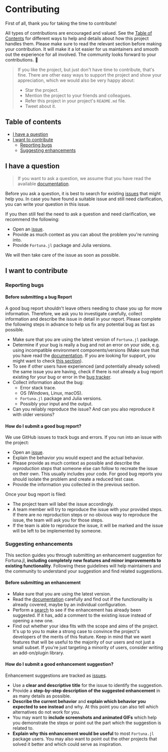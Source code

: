 # Contributing

First of all, thank you for taking the time to contribute!

All types of contributions are encouraged and valued. See the [Table of Contents](#table-of-contents) for different ways to help and details about how this project handles them. Please make sure to read the relevant section before making your contribution. It will make it a lot easier for us maintainers and smooth out the experience for all involved. The community looks forward to your contributions. 🎉

> If you like the project, but just don't have time to contribute, that's fine. There are other easy ways to support the project and show your appreciation, which we would also be very happy about:
> - Star the project.
> - Mention the project to your friends and colleagues.
> - Refer this project in your project's `README.md` file.
> - Tweet about it.

## Table of contents

- [I have a question](#i-have-a-question)
- [I want to contribute](#i-want-to-contribute)
    - [Reporting bugs](#reporting-bugs)
    - [Suggesting enhancements](#suggesting-enhancements)

## I have a question

> If you want to ask a question, we assume that you have read the available [documentation](https://akchurinda.github.io/Fortuna.jl/dev/).

Before you ask a question, it is best to search for existing [issues](https://github.com/AkchurinDA/Fortuna.jl/issues) that might help you. In case you have found a suitable issue and still need clarification, you can write your question in this issue.

If you then still feel the need to ask a question and need clarification, we recommend the following:

- Open an [issue](https://github.com/AkchurinDA/Fortuna.jl/issues/new).
- Provide as much context as you can about the problem you're running into.
- Provide `Fortuna.jl` package and Julia versions.

We will then take care of the issue as soon as possible.

## I want to contribute

### Reporting bugs

#### Before submitting a bug Report

A good bug report shouldn't leave others needing to chase you up for more information. Therefore, we ask you to investigate carefully, collect information and describe the issue in detail in your report. Please complete the following steps in advance to help us fix any potential bug as fast as possible.

- Make sure that you are using the latest version of `Fortuna.jl` package.
- Determine if your bug is really a bug and not an error on your side, e.g. using incompatible environment components/versions (Make sure that you have read the [documentation](https://akchurinda.github.io/Fortuna.jl/dev/). If you are looking for support, you might want to check [this section](#i-have-a-question)).
- To see if other users have experienced (and potentially already solved) the same issue you are having, check if there is not already a bug report existing for your bug or error in the [bug tracker](https://github.com/AkchurinDA/Fortuna.jl/labels/Bug).
- Collect information about the bug:
    - Error stack trace.
    - OS (Windows, Linux, macOS).
    - `Fortuna.jl` package and Julia versions.
    - Possibly your input and the output.
- Can you reliably reproduce the issue? And can you also reproduce it with older versions?

#### How do I submit a good bug report?

We use GitHub issues to track bugs and errors. If you run into an issue with the project:

- Open an [issue](https://github.com/AkchurinDA/Fortuna.jl/issues/new).
- Explain the behavior you would expect and the actual behavior.
- Please provide as much context as possible and describe the *reproduction steps* that someone else can follow to recreate the issue on their own. This usually includes your code. For good bug reports you should isolate the problem and create a reduced test case.
- Provide the information you collected in the previous section.

Once your bug report is filed:

- The project team will label the issue accordingly.
- A team member will try to reproduce the issue with your provided steps. If there are no reproduction steps or no obvious way to reproduce the issue, the team will ask you for those steps.
- If the team is able to reproduce the issue, it will be marked and the issue will be left to be implemented by someone.

### Suggesting enhancements

This section guides you through submitting an enhancement suggestion for Fortuna.jl, **including completely new features and minor improvements to existing functionality**. Following these guidelines will help maintainers and the community to understand your suggestion and find related suggestions.

#### Before submitting an enhancement

- Make sure that you are using the latest version.
- Read the [documentation](https://akchurinda.github.io/Fortuna.jl/stable/) carefully and find out if the functionality is already covered, maybe by an individual configuration.
- Perform a [search](https://github.com/AkchurinDA/Fortuna.jl/issues) to see if the enhancement has already been suggested. If it has, add a comment to the existing issue instead of opening a new one.
- Find out whether your idea fits with the scope and aims of the project. It's up to you to make a strong case to convince the project's developers of the merits of this feature. Keep in mind that we want features that will be useful to the majority of our users and not just a small subset. If you're just targeting a minority of users, consider writing an add-on/plugin library.

#### How do I submit a good enhancement suggestion?

Enhancement suggestions are tracked as [issues](https://github.com/AkchurinDA/Fortuna.jl/issues).

- Use a **clear and descriptive title** for the issue to identify the suggestion.
- Provide a **step-by-step description of the suggested enhancement** in as many details as possible.
- **Describe the current behavior** and **explain which behavior you expected to see instead** and why. At this point you can also tell which alternatives do not work for you.
- You may want to **include screenshots and animated GIFs** which help you demonstrate the steps or point out the part which the suggestion is related to.
- **Explain why this enhancement would be useful** to most `Fortuna.jl` package users. You may also want to point out the other projects that solved it better and which could serve as inspiration.
